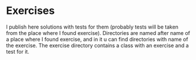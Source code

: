 # Exercises
I publish here solutions with tests for them (probably tests will be taken from the place where I found exercise).
Directories are named after name of a place where I found exercise, and in it u can find directories with name of the exercise.
The exercise directory contains a class with an exercise and a test for it.
